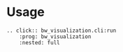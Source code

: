 # Usage

```{eval-rst}
.. click:: bw_visualization.cli:run
    :prog: bw_visualization
    :nested: full
```
